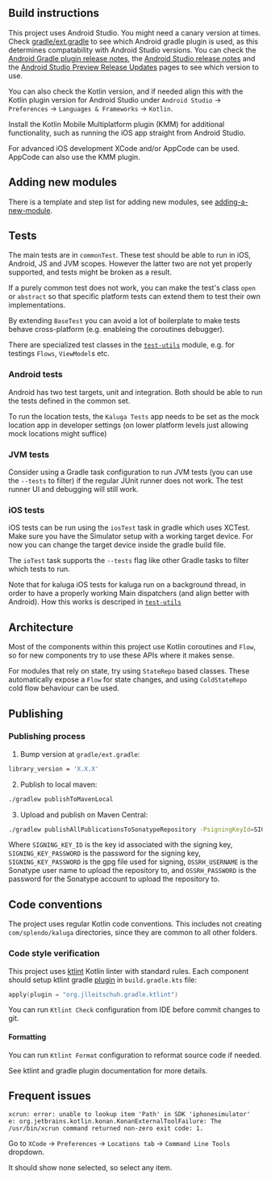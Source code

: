 ## Build instructions

This project uses Android Studio. You might need a canary version at times. Check [gradle/ext.gradle](gradle/ext.gradle) to see which Android gradle plugin is used, as this determines compatability with Android Studio versions. You can check the [Android Gradle plugin release notes](https://developer.android.com/studio/releases/gradle-plugin), the [Android Studio release notes](https://developer.android.com/studio/releases) and the [Android Studio Preview Release Updates](https://androidstudio.googleblog.com/) pages to see which version to use.

You can also check the Kotlin version, and if needed align this with the Kotlin plugin version for Android Studio under `Android Studio` -> `Preferences` -> `Languages & Frameworks` -> `Kotlin`.

Install the Kotlin Mobile Multiplatform plugin (KMM) for additional functionality, such as running the iOS app straight from Android Studio.

For advanced iOS development XCode and/or AppCode can be used. AppCode can also use the KMM plugin. 

## Adding new modules

There is a template and step list for adding new modules, see [adding-a-new-module](adding-a-new-module/).

## Tests

The main tests are in `commonTest`. These test should be able to run in iOS, Android, JS and JVM scopes. However the latter two are not yet properly supported, and tests might be broken as a result.

If a purely common test does not work, you can make the test's class `open` or `abstract` so that specific platform tests can extend them to test their own implementations.

By extending `BaseTest` you can avoid a lot of boilerplate to make tests behave cross-platform (e.g. enableing the coroutines debugger).

There are specialized test classes in the [`test-utils`](tree/master/test-utils) module, e.g. for testings `Flows`, `ViewModel`s etc. 

### Android tests

Android has two test targets, unit and integration. Both should be able to run the tests defined in the common set.

To run the location tests, the `Kaluga Tests` app needs to be set as the mock location app in developer settings (on lower platform levels just allowing mock locations might suffice)

### JVM tests

Consider using a Gradle task configuration to run JVM tests (you can use the `--tests` to filter) if the regular JUnit runner does not work. The test runner UI and debugging will still work.

### iOS tests

iOS tests can be run using the `iosTest` task in gradle which uses XCTest.
Make sure you have the Simulator setup with a working target device. For now you can change the target device inside the gradle build file.

The `ioTest` task supports the `--tests` flag like other Gradle tasks to filter which tests to run.

Note that for kaluga iOS tests for kaluga run on a background thread, in order to have a properly working Main dispatchers (and align better with Android). How this works is descriped in [`test-utils`](tree/master/test-utils)


## Architecture

Most of the components within this project use Kotlin coroutines and `Flow`, so for new components try to use these APIs where it makes sense.

For modules that rely on state, try using `StateRepo` based classes. These automatically expose a `Flow` for state changes, and using `ColdStateRepo` cold flow behaviour can be used.

## Publishing

### Publishing process

1. Bump version at `gradle/ext.gradle`:

```sh
library_version = 'X.X.X'
```

2. Publish to local maven:

```sh
./gradlew publishToMavenLocal
```

3. Upload and publish on Maven Central:

```sh
./gradlew publishAllPublicationsToSonatypeRepository -PsigningKeyId=SIGNING_KEY_ID -PsigningPassword=SIGNING_KEY_PASSWORD -PsigningSecretKeyRingFile=SIGNING_KEY_FILE -PossrhUsername=OSSRH_USERNAME -PossrhPassword=OSSRH_PASSWORD
```

Where `SIGNING_KEY_ID` is the key id associated with the signing key,
`SIGNING_KEY_PASSWORD` is the password for the signing key,
`SIGNING_KEY_PASSWORD` is the gpg file used for signing,
`OSSRH_USERNAME` is the Sonatype user name to upload the repository to,
and `OSSRH_PASSWORD` is the password for the Sonatype account to upload the repository to.

## Code conventions

The project uses regular Kotlin code conventions. This includes not creating `com/splendo/kaluga` directories, since they are common to all other folders.

### Code style verification

This project uses [ktlint](https://github.com/pinterest/ktlint) Kotlin linter with standard rules.
Each component should setup ktlint gradle [plugin](https://github.com/jlleitschuh/ktlint-gradle) in `build.gradle.kts` file:

```kotlin
apply(plugin = "org.jlleitschuh.gradle.ktlint")
```

You can run `Ktlint Check` configuration from IDE before commit changes to git.

#### Formatting

You can run `Ktlint Format` configuration to reformat source code if needed.

See ktlint and gradle plugin documentation for more details.

## Frequent issues

```xcrun: error: SDK "iphonesimulator" cannot be located
xcrun: error: unable to lookup item 'Path' in SDK 'iphonesimulator'
e: org.jetbrains.kotlin.konan.KonanExternalToolFailure: The /usr/bin/xcrun command returned non-zero exit code: 1.
```
Go to `XCode` -> `Preferences` -> `Locations tab` -> `Command Line Tools` dropdown.

It should show none selected, so select any item.
